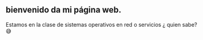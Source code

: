 ## bienvenido da mi página web.

Estamos en la clase de sistemas operativos en red o servicios ¿ quien sabe? :sweat_smile:

